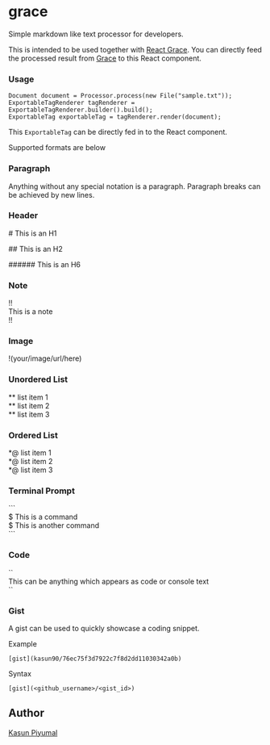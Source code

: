 # grace

Simple markdown like text processor for developers.

This is intended to be used together with [React Grace](https://www.npmjs.com/package/react-grace). You can directly feed the 
processed result from [Grace](https://github.com/kasun90/grace) to this React component.


### Usage

```
Document document = Processor.process(new File("sample.txt"));
ExportableTagRenderer tagRenderer = ExportableTagRenderer.builder().build();
ExportableTag exportableTag = tagRenderer.render(document);
```

This ``ExportableTag`` can be directly fed in to the React component.

Supported formats are below

### Paragraph

Anything without any special notation is a paragraph. Paragraph breaks can be achieved by 
new lines.

### Header

\# This is an H1

\## This is an H2

\###### This is an H6

### Note

!!  
This is a note  
!!


### Image

!(your/image/url/here)

### Unordered List

** list item 1  
** list item 2  
** list item 3

### Ordered List

*@ list item 1  
*@ list item 2  
*@ list item 3  


### Terminal Prompt

\```  
$ This is a command  
$ This is another command  
\```

### Code

\``  
This can be anything which appears as code or console text  
\``

### Gist

A gist can be used to quickly showcase a coding snippet. 

Example

````  
[gist](kasun90/76ec75f3d7922c7f8d2dd11030342a0b)
````

Syntax  

````
[gist](<github_username>/<gist_id>)
````

## Author

[Kasun Piyumal](https://github.com/kasun90)